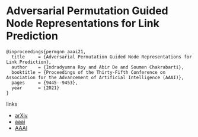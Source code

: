 # Adversarial Permutation Guided Node Representations for Link Prediction

```
@inproceedings{permgnn_aaai21,
  title     = {Adversarial Permutation Guided Node Representations for Link Prediction},
  author    = {Indradyumna Roy and Abir De and Soumen Chakrabarti},
  booktitle = {Proceedings of the Thirty-Fifth Conference on Association for the Advancement of Artificial Intelligence (AAAI)},
  pages	    = {9445--9453},
  year      = {2021}
}
```

links
- [arXiv](https://arxiv.org/abs/2012.08974)
- [aaai](https://www.aaai.org/AAAI21Papers/AAAI-9032.RoyI.pdf)
- [AAAI](https://ojs.aaai.org/index.php/AAAI/article/view/17138)